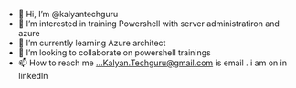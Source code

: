 - 👋 Hi, I’m @kalyantechguru
- 👀 I’m interested in training Powershell with server administratiron and azure 
- 🌱 I’m currently learning Azure architect
- 💞️ I’m looking to collaborate on powershell trainings 
- 📫 How to reach me ...Kalyan.Techguru@gmail.com is email . i am on in linkedIn

<!---
kalyantechguru/kalyantechguru is a ✨ special ✨ repository because its `README.md` (this file) appears on your GitHub profile.
You can click the Preview link to take a look at your changes.
--->
